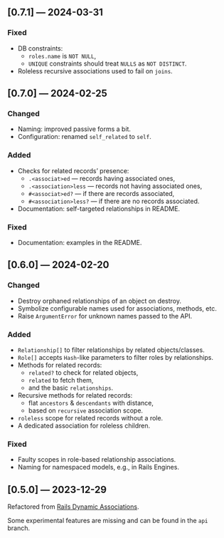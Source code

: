 ## [0.7.1] — 2024-03-31

### Fixed

- DB constraints:
	- `roles.name` is `NOT NULL`,
	- `UNIQUE` constraints should treat `NULLS` as `NOT DISTINCT`.
- Roleless recursive associations used to fail on `joins`.


## [0.7.0] — 2024-02-25

### Changed

- Naming: improved passive forms a bit.
- Configuration: renamed `self_related` to `self`.

### Added

- Checks for related records’ presence:
	- `.<associat>ed` —
		records having associated ones,
	- `.<association>less` —
		records not having associated ones,
	- `#<associat>ed?` —
		if there are records associated,
	- `#<association>less?` —
		if there are no records associated.
- Documentation: self-targeted relationships in README.

### Fixed

- Documentation: examples in the README.


## [0.6.0] — 2024-02-20

### Changed

- Destroy orphaned relationships of an object on destroy.
- Symbolize configurable names used for associations, methods, etc.
- Raise `ArgumentError` for unknown names passed to the API.

### Added

- `Relationship[]` to filter relationships by related objects/classes.
- `Role[]` accepts `Hash`-like parameters to filter roles by relationships.
- Methods for related records:
	- `related?` to check for related objects,
	- `related` to fetch them,
	- and the basic `relationships`.
- Recursive methods for related records:
	- flat `ancestors` & `descendants` with distance,
	- based on `recursive` association scope.
- `roleless` scope for related records without a role.
- A dedicated association for roleless children.

### Fixed

- Faulty scopes in role-based relationship associations.
- Naming for namespaced models, e.g., in Rails Engines.


## [0.5.0] — 2023-12-29

Refactored from [Rails Dynamic Associations](
	https://github.com/Alexander-Senko/rails_dynamic_associations
).

Some experimental features are missing and can be found in the `api` branch.
